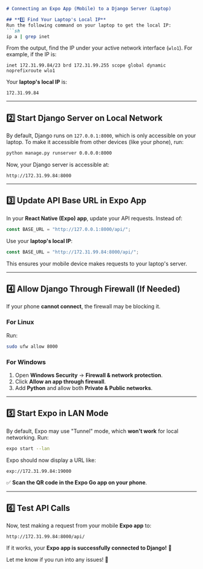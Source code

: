 ```md
# Connecting an Expo App (Mobile) to a Django Server (Laptop)

## **1️⃣ Find Your Laptop's Local IP**
Run the following command on your laptop to get the local IP:
```sh
ip a | grep inet
```
From the output, find the IP under your active network interface (`wlo1`).
For example, if the IP is:
```
inet 172.31.99.84/23 brd 172.31.99.255 scope global dynamic noprefixroute wlo1
```
Your **laptop's local IP** is:
```
172.31.99.84
```

---

## **2️⃣ Start Django Server on Local Network**
By default, Django runs on `127.0.0.1:8000`, which is only accessible on your laptop.
To make it accessible from other devices (like your phone), run:
```sh
python manage.py runserver 0.0.0.0:8000
```
Now, your Django server is accessible at:
```
http://172.31.99.84:8000
```

---

## **3️⃣ Update API Base URL in Expo App**
In your **React Native (Expo) app**, update your API requests.
Instead of:
```js
const BASE_URL = "http://127.0.0.1:8000/api/";
```
Use your **laptop's local IP**:
```js
const BASE_URL = "http://172.31.99.84:8000/api/";
```
This ensures your mobile device makes requests to your laptop's server.

---

## **4️⃣ Allow Django Through Firewall (If Needed)**
If your phone **cannot connect**, the firewall may be blocking it.

### **For Linux**
Run:
```sh
sudo ufw allow 8000
```

### **For Windows**
1. Open **Windows Security** → **Firewall & network protection**.
2. Click **Allow an app through firewall**.
3. Add **Python** and allow both **Private & Public networks**.

---

## **5️⃣ Start Expo in LAN Mode**
By default, Expo may use "Tunnel" mode, which **won't work** for local networking.
Run:
```sh
expo start --lan
```
Expo should now display a URL like:
```
exp://172.31.99.84:19000
```
✅ **Scan the QR code in the Expo Go app on your phone**.

---

## **6️⃣ Test API Calls**
Now, test making a request from your mobile **Expo app** to:
```
http://172.31.99.84:8000/api/
```
If it works, your **Expo app is successfully connected to Django!** 🎉

Let me know if you run into any issues! 🚀
```


